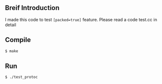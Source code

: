 ## Breif Introduction

I made this code to test `[packed=true]` feature.
Please read a code test.cc in detail

## Compile

```sh
$ make
```

## Run

```sh
$ ./test_protoc
```